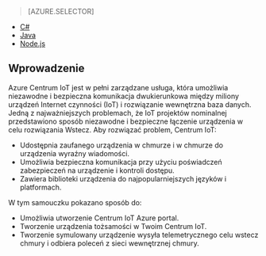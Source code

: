 > [AZURE.SELECTOR]
- [C#](../articles/iot-hub/iot-hub-csharp-csharp-getstarted.md)
- [Java](../articles/iot-hub/iot-hub-java-java-getstarted.md)
- [Node.js](../articles/iot-hub/iot-hub-node-node-getstarted.md)

## <a name="introduction"></a>Wprowadzenie

Azure Centrum IoT jest w pełni zarządzane usługa, która umożliwia niezawodne i bezpieczna komunikacja dwukierunkowa między miliony urządzeń Internet czynności (IoT) i rozwiązanie wewnętrzna baza danych. Jedną z najważniejszych problemach, że IoT projektów nominalnej przedstawiono sposób niezawodne i bezpieczne łączenie urządzenia w celu rozwiązania Wstecz. Aby rozwiązać problem, Centrum IoT:

- Udostępnia zaufanego urządzenia w chmurze i w chmurze do urządzenia wyraźny wiadomości.
- Umożliwia bezpieczna komunikacja przy użyciu poświadczeń zabezpieczeń na urządzenie i kontroli dostępu.
- Zawiera biblioteki urządzenia do najpopularniejszych języków i platformach.

W tym samouczku pokazano sposób do:

- Umożliwia utworzenie Centrum IoT Azure portal.
- Tworzenie urządzenia tożsamości w Twoim Centrum IoT.
- Tworzenie symulowany urządzenie wysyła telemetrycznego celu wstecz chmury i odbiera poleceń z sieci wewnętrznej chmury.